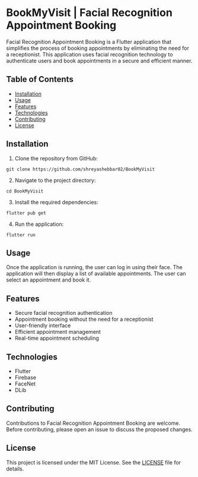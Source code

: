 # BookMyVisit | Facial Recognition Appointment Booking

Facial Recognition Appointment Booking is a Flutter application that simplifies the process of booking appointments by eliminating the need for a receptionist. This application uses facial recognition technology to authenticate users and book appointments in a secure and efficient manner.

## Table of Contents

- [Installation](#installation)
- [Usage](#usage)
- [Features](#features)
- [Technologies](#technologies)
- [Contributing](#contributing)
- [License](#license)

## Installation

1. Clone the repository from GitHub:
```
git clone https://github.com/shreyashebbar02/BookMyVisit
```

2. Navigate to the project directory:
```
cd BookMyVisit
```

3. Install the required dependencies:
```
flutter pub get
```

4. Run the application:
```
flutter run
```

## Usage

Once the application is running, the user can log in using their face. The application will then display a list of available appointments. The user can select an appointment and book it.

## Features

- Secure facial recognition authentication
- Appointment booking without the need for a receptionist
- User-friendly interface
- Efficient appointment management
- Real-time appointment scheduling

## Technologies

- Flutter
- Firebase
- FaceNet
- DLib

## Contributing

Contributions to Facial Recognition Appointment Booking are welcome. Before contributing, please open an issue to discuss the proposed changes.

## License

This project is licensed under the MIT License. See the [LICENSE](LICENSE) file for details.
